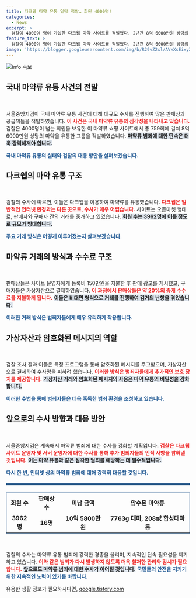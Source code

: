 ```yaml
---
title: 다크웹 마약 유통 일당 적발… 회원 4000명!
categories:
  - News
excerpt: >
  검찰이 4000여 명이 가입한 다크웹 마약 사이트를 적발했다. 2년간 8억 6000만원 상당의 마약이 유통됐으며, 고급 암호화 기술과 가상자산 결제를 이용해 거래를 회피했다. 마약 범죄의 중심에서 벗어날 수 있을까?
feature_text: >
  검찰이 4000여 명이 가입한 다크웹 마약 사이트를 적발했다. 2년간 8억 6000만원 상당의 마약이 유통됐으며, 고급 암호화 기술과 가상자산 결제를 이용해 거래를 회피했다. 마약 범죄의 중심에서 벗어날 수 있을까?
image: 'https://blogger.googleusercontent.com/img/b/R29vZ2xl/AVvXsEixyZcFfHzMRdzZMjFBmAUKJYCLCGyLL1o632UiGVXcaFdKo_bkvkuCioo0uUKlGfBVcT3P84aROyZIXSBEx3Aw5nCQ3pTgDom1WDC4m8eifvWiAmWEEVb4x6G_l8C0QH225ldMjyaFvpxGEBGNO37VmDTDMHGhJPq73UglMfDca1-0aw/s1600/blogspot.png'
---
```


<p><img src="https://blogger.googleusercontent.com/img/b/R29vZ2xl/AVvXsEixyZcFfHzMRdzZMjFBmAUKJYCLCGyLL1o632UiGVXcaFdKo_bkvkuCioo0uUKlGfBVcT3P84aROyZIXSBEx3Aw5nCQ3pTgDom1WDC4m8eifvWiAmWEEVb4x6G_l8C0QH225ldMjyaFvpxGEBGNO37VmDTDMHGhJPq73UglMfDca1-0aw/s1600/blogspot.png" alt="info 속보" /></p>

<h2 data-ke-size="size26">국내 마약류 유통 사건의 전말</h2>

<p data-ke-size="size16">&nbsp;</p>

<p>서울중앙지검이 국내 마약류 유통 사건에 대해 대규모 수사를 진행하여 많은 판매상과 공급책들을 적발하였습니다. <b><span style="color: #ee2323;">이 사건은 국내 마약류 유통의 심각성을 나타내고 있습니다.</span></b> 검찰은 4000명이 넘는 회원을 보유한 이 마약류 쇼핑 사이트에서 총 759회에 걸쳐 8억 6000만원 상당의 마약을 유통한 그룹을 적발하였습니다. <b><span style="background-color: #21538527;">마약류 범죄에 대한 단속은 더욱 강력해져야 합니다.</span></b>  </p>

<p><b><span style="color: #1a5490;">국내 마약류 유통의 실태와 검찰의 대응 방안을 살펴보겠습니다.</span></b></p>

<h2 data-ke-size="size26">다크웹의 마약 유통 구조</h2>

<p data-ke-size="size16">&nbsp;</p>

<p>검찰의 수사에 따르면, 이들은 다크웹을 이용하여 마약류를 유통했습니다. <b><span style="color: #ee2323;">다크웹은 일반적인 인터넷 환경과는 다른 곳으로, 수사가 매우 어렵습니다.</span></b> 사이트는 오픈마켓 형태로, 판매자와 구매자 간의 거래를 중개하고 있었습니다. <b><span style="background-color: #21538527;">회원 수는 3962명에 이를 정도로 규모가 방대합니다.</span></b>  </p>

<p><b><span style="color: #1a5490;">주요 거래 방식은 어떻게 이루어졌는지 살펴보겠습니다.</span></b></p>

<h2 data-ke-size="size26">마약류 거래의 방식과 수수료 구조</h2>

<p data-ke-size="size16">&nbsp;</p>

<p>판매상들은 사이트 운영자에게 등록비 150만원을 지불한 후 판매 광고를 게시했고, 구매자들은 가상자산으로 결제하였습니다. <b><span style="color: #ee2323;">이 과정에서 판매상들은 약 20%의 중개 수수료를 지불하게 됩니다.</span></b> <b><span style="background-color: #21538527;">이들은 비대면 형식으로 거래를 진행하여 검거의 난항을 겪었습니다.</span></b>  </p>

<p><b><span style="color: #1a5490;">이러한 거래 방식은 범죄자들에게 매우 유리하게 작용합니다.</span></b></p>

<h2 data-ke-size="size26">가상자산과 암호화된 메시지의 역할</h2>

<p data-ke-size="size16">&nbsp;</p>

<p>검찰 조사 결과 이들은 특정 프로그램을 통해 암호화된 메시지를 주고받으며, 가상자산으로 결제하여 수사망을 피하려 했습니다. <b><span style="color: #ee2323;">이러한 방식은 범죄자들에게 추가적인 보호 장치를 제공합니다.</span></b> <b><span style="background-color: #21538527;">가상자산 거래와 암호화된 메시지의 사용은 마약 유통의 비밀성을 강화합니다.</span></b>  </p>

<p><b><span style="color: #1a5490;">이러한 수법을 통해 범죄자들은 더욱 혹독한 범죄 환경을 조성하고 있습니다.</span></b></p>

<h2 data-ke-size="size26">앞으로의 수사 방향과 대응 방안</h2>

<p data-ke-size="size16">&nbsp;</p>

<p>서울중앙지검은 계속해서 마약류 범죄에 대한 수사를 강화할 계획입니다. <b><span style="color: #ee2323;">검찰은 다크웹 사이트 운영자 및 서버 운영자에 대한 수사를 통해 추가 범죄자들의 인적 사항을 밝혀낼 것입니다.</span></b> <b><span style="background-color: #21538527;">이는 마약 유통과 같은 심각한 범죄를 예방하는 데 필수적입니다.</span></b>  </p>

<p><b><span style="color: #1a5490;">다시 한 번, 인터넷 상의 마약류 범죄에 대해 강력히 대응할 것입니다.</span></b></p>

<hr style="border: 2px solid #215385;margin-top: 20px;margin-bottom: 20px;" />

<table style="border: 1px solid #215385; width: 100%; border-collapse: collapse;">
    <tr>
        <td style="text-align: center; height: 17px;"><b>회원 수</b></td>
        <td style="text-align: center; height: 17px;"><b>판매상 수</b></td>
        <td style="text-align: center; height: 17px;"><b>미납 금액</b></td>
        <td style="text-align: center; height: 17px;"><b>압수된 마약류</b></td>
    </tr>
    <tr>
        <td style="text-align: center; height: 17px;"><b>3962명</b></td>
        <td style="text-align: center; height: 17px;"><b>16명</b></td>
        <td style="text-align: center; height: 17px;"><b>10억 5800만원</b></td>
        <td style="text-align: center; height: 17px;"><b>7763g 대마, 208㎖ 합성대마 등</b></td>
    </tr>
</table>

<p data-ke-size="size16">&nbsp;</p>

<p>검찰의 수사는 마약류 유통 범죄에 강력한 경종을 울리며, 지속적인 단속 필요성을 제기하고 있습니다. <b><span style="color: #ee2323;">이와 같은 범죄가 다시 발생하지 않도록 더욱 철저한 관리와 감시가 필요합니다.</span></b> <b><span style="background-color: #21538527;">앞으로도 마약류 범죄에 대한 수사가 이어질 것입니다.</span></b> <b><span style="color: #1a5490;">국민들의 안전을 지키기 위한 지속적인 노력이 있기를 바랍니다.</span></b></p>
유용한 생활 정보가 필요하시다면, <a href="https://qoogle.tistory.com" rel="dofollow">qoogle.tistory.com</a>


